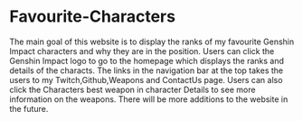 # Favourite-Characters
The main goal of this website is to display the ranks of my favourite Genshin Impact characters and why they are in the position.
Users can click the Genshin Impact logo to go to the homepage which displays the ranks and details of the characts.
The links in the navigation bar at the top takes the users to my Twitch,Github,Weapons and ContactUs page.
Users can also click the Characters best weapon in character Details to see more information on the weapons.
There will be more additions to the website in the future.
